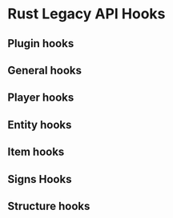 # Rust Legacy API Hooks

## Plugin hooks


## General hooks


## Player hooks


## Entity hooks


## Item hooks


## Signs Hooks

 
## Structure hooks

